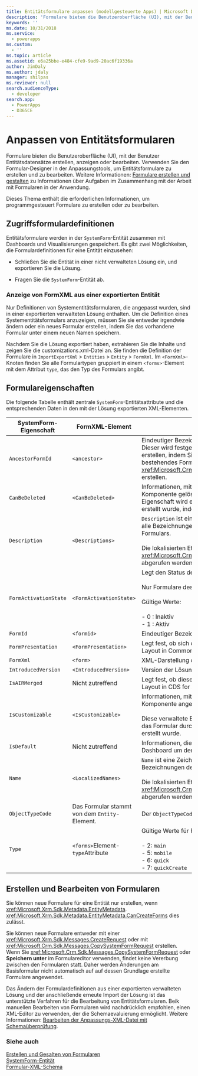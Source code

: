 ```yaml
---
title: Entitätsformulare anpassen (modellgesteuerte Apps) | Microsoft Docs
description: 'Formulare bieten die Benutzeroberfläche (UI), mit der Benutzer Entitätsdatensätze erstellen, anzeigen oder bearbeiten. Verwenden Sie den Formular-Designer in der Anpassungstools, um Entitätsformulare zu erstellen und zu bearbeiten. Dieses Thema enthält die erforderlichen Informationen, um programmgesteuert Formulare zu erstellen oder zu bearbeiten.'
keywords: ''
ms.date: 10/31/2018
ms.service:
  - powerapps
ms.custom:
  - ''
ms.topic: article
ms.assetid: e6a25bbe-e484-cfe9-9ad9-20ac6f19336a
author: JimDaly
ms.author: jdaly
manager: shilpas
ms.reviewer: null
search.audienceType:
  - developer
search.app:
  - PowerApps
  - D365CE
---
```


# <a name="customize-entity-forms"></a>Anpassen von Entitätsformularen

<!-- https://docs.microsoft.com/en-us/dynamics365/customer-engagement/developer/customize-dev/customize-entity-forms -->

Formulare bieten die Benutzeroberfläche (UI), mit der Benutzer Entitätsdatensätze erstellen, anzeigen oder bearbeiten. Verwenden Sie den Formular-Designer in der Anpassungstools, um Entitätsformulare zu erstellen und zu bearbeiten. Weitere Informationen: [Formulare erstellen und gestalten](../../maker/model-driven-apps/create-design-forms.md) zu Informationen über Aufgaben im Zusammenhang mit der Arbeit mit Formularen in der Anwendung.  

 Dieses Thema enthält die erforderlichen Informationen, um programmgesteuert Formulare zu erstellen oder zu bearbeiten.  

<a name="BKMK_AccessingFormDefinitions"></a>   

## <a name="access-form-definitions"></a>Zugriffsformulardefinitionen  
 Entitätsformulare werden in der `SystemForm`-Entität zusammen mit Dashboards und Visualisierungen gespeichert. Es gibt zwei Möglichkeiten, die Formulardefinitionen für eine Entität einzusehen:  

-   Schließen Sie die Entität in einer nicht verwalteten Lösung ein, und exportieren Sie die Lösung.  

-   Fragen Sie die `SystemForm`-Entität ab.  

<a name="BKMK_ViewingFormXml"></a>   

### <a name="view-formxml-from-an-exported-entity"></a>Anzeige von FormXML aus einer exportierten Entität  
 Nur Definitionen von Systementitätsformularen, die angepasst wurden, sind in einer exportierten verwalteten Lösung enthalten. Um die Definition eines Systementitätsformulars anzuzeigen, müssen Sie sie entweder irgendwie ändern oder ein neues Formular erstellen, indem Sie das vorhandene Formular unter einem neuen Namen speichern.  

 Nachdem Sie die Lösung exportiert haben, extrahieren Sie die Inhalte und zeigen Sie die customizations.xml-Datei an. Sie finden die Definition der Formulare in `ImportExportXml` > `Entities` > `Entity` > `FormXml`. Im `<FormXml>`-Knoten finden Sie alle Formulartypen gruppiert in einem `<forms>`-Element mit dem Attribut `type`, das den Typ des Formulars angibt.  

<a name="BKMK_FormProperties"></a>   
## <a name="form-properties"></a>Formulareigenschaften  
 Die folgende Tabelle enthält zentrale `SystemForm`-Entitätsattribute und die entsprechenden Daten in den mit der Lösung exportierten XML-Elementen.  


|  SystemForm-Eigenschaft  |                 FormXML-Element                 |                                                                                                              Beschreibung                                                                                                              |
|-----------------------|-------------------------------------------------|---------------------------------------------------------------------------------------------------------------------------------------------------------------------------------------------------------------------------------------|
|   `AncestorFormId`    |                  `<ancestor>`                   |                      Eindeutiger Bezeichner des übergeordneten Formulars. Dieser wird festgelegt, wenn Sie ein neues Formular erstellen, indem Sie ein Formular mit **Speichern unter** fürein bestehendes Formular oder mit <xref:Microsoft.Crm.Sdk.Messages.CopySystemFormRequest> erstellen.                      |
|    `CanBeDeleted`     |                `<CanBeDeleted>`                 |                                    Informationen, mit denen angegeben wird, ob die Komponente gelöscht werden kann. Diese verwaltete Eigenschaft wird erst angewendet, wenn das Formular erstellt wurde, indem eine verwaltete Lösung importiert wird.                                    |
|     `Description`     |                `<Descriptions>`                 | `Description` ist eine Zeichenfolge und `<Descriptions>` enthält alle Bezeichnungen der lokalisierten Beschreibung des Formulars.<br /><br /> Die lokalisierten Etiketten können mithilfe von <xref:Microsoft.Crm.Sdk.Messages.RetrieveLocLabelsRequest> abgerufen werden. |
| `FormActivationState` |             `<FormActivationState>`             |                                  Legt den Status des Formulars fest.<br /><br /> Nur Formulare des Typs "Haupt" können deaktiviert werden.<br /><br /> Gültige Werte:<br /><br /> -   0 : Inaktiv<br />-   1 : Aktiv                                  |
|       `FormId`        |                   `<formid>`                    |                                                                                                     Eindeutiger Bezeichner des Formulars                                                                                                     |
|  `FormPresentation`   |              `<FormPresentation>`               |                                     Legt fest, ob sich dieses Formular im aktualisierten UI-Layout in Common Data Service (CDS) for Apps befindet.                                      |
|       `FormXml`       |                    `<form>`                     |                                                                                                XML-Darstellung des Formularlayouts.                                                                                                 |
|  `IntroducedVersion`  |              `<IntroducedVersion>`              |                                                                                          Version der Lösung, in der das Formular hinzugefügt wurde.                                                                                          |
|     `IsAIRMerged`     |                       Nicht zutreffend                       |                                           Legt fest, ob dieses Formular mit dem aktualisierten UI-Layout in CDS for Apps zusammengeführt wird.                                           |
|   `IsCustomizable`    |               `<IsCustomizable>`                |                            Informationen, mit denen angegeben wird, ob die Komponente angepasst werden kann.<br /><br /> Diese verwaltete Eigenschaft wird nur angewendet, wenn das Formular durch Importieren einer verwalteten Lösung erstellt wurde.                            |
|      `IsDefault`      |                       Nicht zutreffend                       |                                                                          Informationen, die angeben, ob es sich bei Formular oder Dashboard um den Systemstandard handelt.                                                                          |
|        `Name`         |               `<LocalizedNames>`                |       `Name` ist eine Zeichenfolge und `<LocalizedNames>` enthält alle Bezeichnungen des lokalisierten Namens des Formulars.<br /><br /> Die lokalisierten Etiketten können mithilfe von <xref:Microsoft.Crm.Sdk.Messages.RetrieveLocLabelsRequest> abgerufen werden.       |
|   `ObjectTypeCode`    | Das Formular stammt von dem `Entity`-Element. |                                                                                        Der `ObjectTypeCode`-Wert ist der logische Name der Entität.                                                                                         |
|        `Type`         |       `<forms>`Element-`type`Attribute        |                                                       Gültige Werte für Formulare sind:<br /><br /> -   2: `main`<br />-   5: `mobile`<br />-   6: `quick`<br />-   7: `quickCreate`                                                        |

<a name="BKMK_CreateAndEditForms"></a>   
## <a name="create-and-edit-forms"></a>Erstellen und Bearbeiten von Formularen  
 Sie können neue Formulare für eine Entität nur erstellen, wenn <xref:Microsoft.Xrm.Sdk.Metadata.EntityMetadata>. <xref:Microsoft.Xrm.Sdk.Metadata.EntityMetadata.CanCreateForms> dies zulässt.  

 Sie können neue Formulare entweder mit einer <xref:Microsoft.Xrm.Sdk.Messages.CreateRequest> oder mit <xref:Microsoft.Crm.Sdk.Messages.CopySystemFormRequest> erstellen. Wenn Sie <xref:Microsoft.Crm.Sdk.Messages.CopySystemFormRequest> oder **Speichern unter** im Formulareditor verwenden, findet keine Vererbung zwischen den Formularen statt. Daher werden Änderungen am Basisformular nicht automatisch auf auf dessen Grundlage erstellte Formulare angewendet.  

 Das Ändern der Formulardefinitionen aus einer exportierten verwalteten Lösung und der anschließende erneute Import der Lösung ist das unterstützte Verfahren für die Bearbeitung von Entitätsformularen. Beik manuellen Bearbeiten von Formularen wird nachdrücklich empfohlen, einen XML-Editor zu verwenden, der die Schemaevaluierung ermöglicht. Weitere Informationen: [Bearbeiten der Anpassungs-XML-Datei mit Schemaüberprüfung](edit-customizations-xml-file-schema-validation.md).  

### <a name="see-also"></a>Siehe auch  
 [Erstellen und Gesalten von Formularen](../../maker/model-driven-apps/create-design-forms.md)   
 [SystemForm-Entität](../common-data-service/reference/entities/systemform.md)  
 [Formular-XML-Schema](form-xml-schema.md)